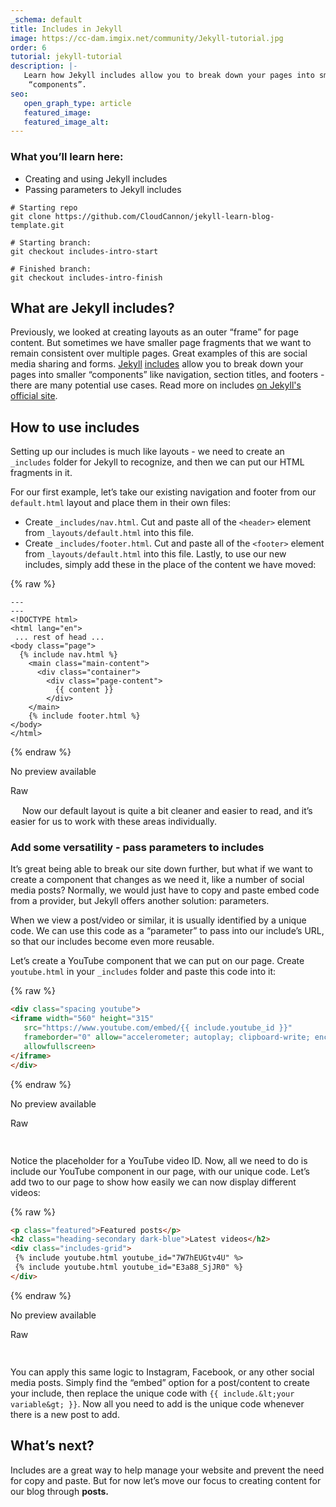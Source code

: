```yaml
---
_schema: default
title: Includes in Jekyll
image: https://cc-dam.imgix.net/community/Jekyll-tutorial.jpg
order: 6
tutorial: jekyll-tutorial
description: |-
   Learn how Jekyll includes allow you to break down your pages into smaller
    “components”.
seo:
   open_graph_type: article
   featured_image:
   featured_image_alt:
---
```

### What you’ll learn here:

* Creating and using Jekyll includes
* Passing parameters to Jekyll includes

```shell
# Starting repo
git clone https://github.com/CloudCannon/jekyll-learn-blog-template.git

# Starting branch:
git checkout includes-intro-start

# Finished branch:
git checkout includes-intro-finish
```

## What are Jekyll includes?

Previously, we looked at creating layouts as an outer “frame” for page content. But sometimes we have smaller page fragments that we want to remain consistent over multiple pages. Great examples of this are social media sharing and forms. <a target="_blank" rel="noopener" href="https://jekyllrb.com/docs/includes/">Jekyll</a>&nbsp;<a target="_blank" rel="noopener" href="https://jekyllrb.com/docs/includes/">includes</a>&nbsp;allow you to break down your pages into smaller “components” like navigation, section titles, and footers - there are many potential use cases. Read more on includes <a target="_blank" rel="noopener" href="https://jekyllrb.com/docs/includes/">on Jekyll's official site</a>.

## How to use includes

Setting up our includes is much like layouts - we need to create an `_includes` folder for Jekyll to recognize, and then we can put our HTML fragments in it.

For our first example, let’s take our existing navigation and footer from our `default.html` layout and place them in their own files:

* Create `_includes/nav.html`. Cut and paste all of the `<header>` element from `_layouts/default.html` into this file.
* Create `_includes/footer.html`. Cut and paste all of the `<footer>` element from `_layouts/default.html` into this file. Lastly, to use our new includes, simply add these in the place of the content we have moved:

{% raw %}
```plaintext
---
---
<!DOCTYPE html>
<html lang="en">
 ... rest of head ...
<body class="page">
  {% include nav.html %}
    <main class="main-content">
      <div class="container">
        <div class="page-content">
          {{ content }}
        </div>
    </main>
    {% include footer.html %}
</body>
</html>
```
{% endraw %}

<div class="c-card c-card--clickable"><div class="c-card__preview"><p class="u-hide-when-loaded">No preview available</p></div><div class="c-card__content"><div class="c-card__heading"><div class="c-card__icon "><cc-icon name="mdi:data_object" class="u-hide-when-loaded"></cc-icon></div><div class="c-card__heading-content"><p class="c-card__text c-card__text--full-height">Raw</p></div></div></div></div>

<img src="data:image/gif;base64,R0lGODlhAQABAPABAP///wAAACH5BAEKAAAALAAAAAABAAEAAAICRAEAOw==" width="15" title="Click and drag to move" height="15" role="presentation" draggable="true" /> Now our default layout is quite a bit cleaner and easier to read, and it’s easier for us to work with these areas individually.



### Add some versatility - pass parameters to includes

It’s great being able to break our site down further, but what if we want to create a component that changes as we need it, like a number of social media posts? Normally, we would just have to copy and paste embed code from a provider, but Jekyll offers another solution: parameters.

When we view a post/video or similar, it is usually identified by a unique code. We can use this code as a “parameter” to pass into our include’s URL, so that our includes become even more reusable.

Let’s create a YouTube component that we can put on our page. Create `youtube.html` in your `_includes` folder and paste this code into it:

{% raw %}
 ```html
<div class="spacing youtube">
<iframe width="560" height="315"
	src="https://www.youtube.com/embed/{{ include.youtube_id }}"
	frameborder="0" allow="accelerometer; autoplay; clipboard-write; encrypted-media; gyroscope; picture-in-picture"
	allowfullscreen>
</iframe>
</div>
```
{% endraw %}

<div class="c-card c-card--clickable"><div class="c-card__preview"><p class="u-hide-when-loaded">No preview available</p></div><div class="c-card__content"><div class="c-card__heading"><div class="c-card__icon "><cc-icon name="mdi:data_object" class="u-hide-when-loaded"></cc-icon></div><div class="c-card__heading-content"><p class="c-card__text c-card__text--full-height">Raw</p></div></div></div></div>

<img src="data:image/gif;base64,R0lGODlhAQABAPABAP///wAAACH5BAEKAAAALAAAAAABAAEAAAICRAEAOw==" width="15" title="Click and drag to move" height="15" role="presentation" draggable="true" />



Notice the placeholder for a YouTube video ID. Now, all we need to do is include our YouTube component in our page, with our unique code. Let’s add two to our page to show how easily we can now display different videos:

{% raw %}
 ```html
<p class="featured">Featured posts</p>
<h2 class="heading-secondary dark-blue">Latest videos</h2>
<div class="includes-grid">
  {% include youtube.html youtube_id="7W7hEUGtv4U" %>
  {% include youtube.html youtube_id="E3a88_SjJR0" %}
</div>
```
{% endraw %}

<div class="c-card c-card--clickable"><div class="c-card__preview"><p class="u-hide-when-loaded">No preview available</p></div><div class="c-card__content"><div class="c-card__heading"><div class="c-card__icon "><cc-icon name="mdi:data_object" class="u-hide-when-loaded"></cc-icon></div><div class="c-card__heading-content"><p class="c-card__text c-card__text--full-height">Raw</p></div></div></div></div>

<img src="data:image/gif;base64,R0lGODlhAQABAPABAP///wAAACH5BAEKAAAALAAAAAABAAEAAAICRAEAOw==" width="15" title="Click and drag to move" height="15" role="presentation" draggable="true" />



You can apply this same logic to Instagram, Facebook, or any other social media posts. Simply find the “embed” option for a post/content to create your include, then replace the unique code with `{{ include.&lt;your variable&gt; }}`. Now all you need to add is the unique code whenever there is a new post to add.

## What’s next?

Includes are a great way to help manage your website and prevent the need for copy and paste. But for now let’s move our focus to creating content for our blog through **posts.**